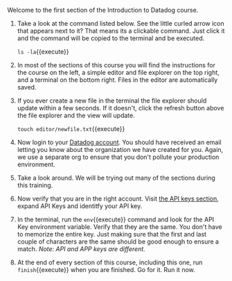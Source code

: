 Welcome to the first section of the Introduction to Datadog course.

1. Take a look at the command listed below. See the little curled arrow icon that appears next to it? That means its a clickable command. Just click it and the command will be copied to the terminal and be executed.

    `ls -la`{{execute}}

2. In most of the sections of this course you will find the instructions for the course on the left, a simple editor and file explorer on the top right, and a terminal on the bottom right. Files in the editor are automatically saved.
3. If you ever create a new file in the terminal the file explorer should update within a few seconds. If it doesn't, click the refresh button above the file explorer and the view will update.

    `touch editor/newfile.txt`{{execute}}

4. Now login to your <a href="https://app.datadoghq.com" target="_datadog">Datadog account</a>. You should have received an email letting you know about the organization we have created for you. Again, we use a separate org to ensure that you don't pollute your production environment.
5. Take a look around. We will be trying out many of the sections during this training.
6. Now verify that you are in the right account. Visit <a href="https://app.datadoghq.com/account/settings#api" target="_datadog">the API keys section</a>, expand API Keys and identitfy your API key.
7. In the terminal, run the `env`{{execute}} command and look for the API Key environment variable. Verify that they are the same. You don't have to memorize the entire key. Just making sure that the first and last couple of characters are the same should be good enough to ensure a match.
    _Note: API and APP keys are different._
8. At the end of every section of this course, including this one, run `finish`{{execute}} when you are finished. Go for it. Run it now.
